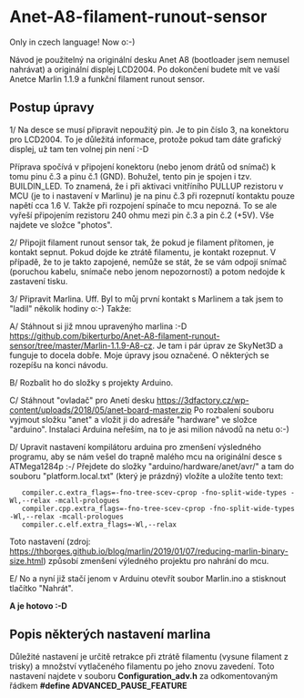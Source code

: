 # Anet-A8-filament-runout-sensor


Only in czech language! Now o:-) 

Návod je použitelný na originální desku Anet A8 (bootloader jsem nemusel nahrávat) a originální displej LCD2004.
Po dokončení budete mít ve vaší Anetce Marlin 1.1.9 a funkční filament runout sensor.


## Postup úpravy


1/ Na desce se musí připravit nepoužitý pin. Je to pin číslo 3, na konektoru pro LCD2004.
   To je důležitá informace, protože pokud tam dáte grafický displej, už tam ten volnej pin není :-D
   
   Příprava spočívá v připojení konektoru (nebo jenom drátů od snímač) k tomu pinu č.3 a pinu č.1 (GND).
   Bohužel, tento pin je spojen i tzv. BUILDIN_LED. To znamená, že i při aktivaci vnitříního PULLUP rezistoru v MCU (je to i nastavení v Marlinu) je na pinu č.3 při rozepnutí kontaktu pouze napětí cca 1.6 V. Takže při rozpojení spínače to mcu nepozná.
   To se ale vyřeší připojením rezistoru 240 ohmu mezi pin č.3 a pin č.2 (+5V).
   Vše najdete ve složce "photos".
   
2/ Připojit filament runout sensor tak, že pokud je filament přítomen, je kontakt sepnut. Pokud dojde ke ztrátě filamentu, je kontakt rozepnut.
   V případě, že to je takto zapojené, nemůže se stát, že se vám odpojí snímač (poruchou kabelu, snímače nebo jenom nepozorností) a potom nedojde k zastavení tisku.
   
3/ Připravit Marlina. Uff. Byl to můj první kontakt s Marlinem a tak jsem to "ladil" několik hodiny o:-)
   Takže:
   
   A/ Stáhnout si již mnou upravenýho marlina :-D https://github.com/bikerturbo/Anet-A8-filament-runout-sensor/tree/master/Marlin-1.1.9-A8-cz. Je tam i pár úprav ze SkyNet3D a funguje to docela dobře. Moje úpravy jsou označené. O některých se rozepíšu na konci návodu.
   
   B/ Rozbalit ho do složky s projekty Arduino.
   
   C/ Stáhnout "ovladač" pro Anetí desku https://3dfactory.cz/wp-content/uploads/2018/05/anet-board-master.zip
      Po rozbalení souboru vyjmout složku "anet" a vložit ji do adresáře "hardware" ve složce "arduino". 
      Instalaci Arduina neřeším, na to je asi milion návodů na netu o:-)
      
   D/ Upravit nastavení kompilátoru arduina pro zmenšení výsledného programu, aby se nám vešel do trapně malého mcu na originální desce s ATMega1284p :-/
      Přejdete do složky "arduino/hardware/anet/avr/" a tam do souboru "platform.local.txt" (který je prázdný) vložíte a uložíte tento text:
       
       compiler.c.extra_flags=-fno-tree-scev-cprop -fno-split-wide-types -Wl,--relax -mcall-prologues
       compiler.cpp.extra_flags=-fno-tree-scev-cprop -fno-split-wide-types -Wl,--relax -mcall-prologues
       compiler.c.elf.extra_flags=-Wl,--relax
       
   Toto nastavení (zdroj: https://thborges.github.io/blog/marlin/2019/01/07/reducing-marlin-binary-size.html) způsobí zmenšení výledného projektu pro nahrání do mcu.
    
   E/ No a nyní již stačí jenom v Arduinu otevřít soubor Marlin.ino a stisknout tlačítko "Nahrát".
   
   **A je hotovo :-D**
 
 
 
 
 
## Popis některých nastavení marlina

Důležité nastavení je určitě retrakce při ztrátě filamentu (vysune filament z trisky) a množství vytlačeného filamentu po jeho znovu zavedení. 
Toto nastavení najdete v souboru **Configuration_adv.h** za odkomentovaným řádkem **#define ADVANCED_PAUSE_FEATURE**
